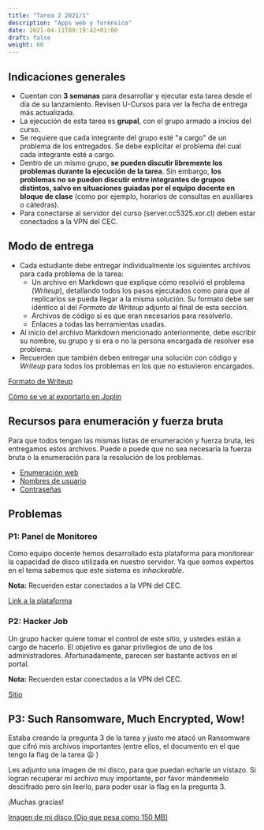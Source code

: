 ```yaml
---
title: "Tarea 2 2021/1"
description: "Apps web y forénsico"
date: 2021-04-11T09:19:42+01:00
draft: false
weight: 60
---
```

## Indicaciones generales

* Cuentan con **3 semanas** para desarrollar y ejecutar esta tarea desde el día de su lanzamiento. Revisen U-Cursos para ver la fecha de entrega más actualizada.
* La ejecución de esta tarea es **grupal**, con el grupo armado a inicios del curso.
* Se requiere que cada integrante del grupo esté "a cargo" de un problema de los entregados. Se debe explicitar el problema del cual cada integrante esté a cargo.
* Dentro de un mismo grupo, **se pueden discutir libremente los problemas durante la ejecución de la tarea**. Sin embargo, **los problemas no se pueden discutir entre integrantes de grupos distintos, salvo en situaciones guiadas por el equipo docente en bloque de clase** (como por ejemplo, horarios de consultas en auxiliares o cátedras).
* Para conectarse al servidor del curso (server.cc5325.xor.cl) deben estar conectados a la VPN del CEC.

## Modo de entrega

* Cada estudiante debe entregar individualmente los siguientes archivos para cada problema de la tarea:
    * Un archivo en Markdown que explique cómo resolvió el problema (_Writeup_), detallando todos los pasos ejecutados como para que al replicarlos se pueda llegar a la misma solución. Su formato debe ser idéntico al del _Formato de Writeup_ adjunto al final de esta sección.
    * Archivos de código si es que eran necesarios para resolverlo.
    * Enlaces a todas las herramientas usadas.
* Al inicio del archivo Markdown mencionado anteriormente, debe escribir su nombre, su grupo y si era o no la persona encargada de resolver ese problema.
* Recuerden que también deben entregar una solución con código y _Writeup_ para todos los problemas en los que no estuvieron encargados.

[Formato de Writeup](./writeup.txt)

[Cómo se ve al exportarlo en Joplin](./writeup.pdf)

## Recursos para enumeración y fuerza bruta

Para que todos tengan las mismas listas de enumeración y fuerza bruta, les entregamos estos archivos.
Puede o puede que no sea necesaria la fuerza bruta o la enumeración para la resolución de los problemas.

* [Enumeración web](./web.txt)
* [Nombres de usuario](./users.txt)
* [Contraseñas](./passwords.txt)

## Problemas

### P1: Panel de Monitoreo

Como equipo docente hemos desarrollado esta plataforma para monitorear la capacidad de disco utilizada en nuestro servidor.
Ya que somos expertos en el tema sabemos que este sistema es _inhackeable_.

**Nota:** Recuerden estar conectados a la VPN del CEC.

[Link a la plataforma](http://server.cc5325.xor.cl:4657/)

### P2: Hacker Job

Un grupo hacker quiere tomar el control de este sitio, y ustedes están a cargo de hacerlo.
El objetivo es ganar privilegios de uno de los administradores.
Afortunadamente, parecen ser bastante activos en el portal.

**Nota:** Recuerden estar conectados a la VPN del CEC.

[Sitio](http://server.cc5325.xor.cl:5768/)

## P3: Such Ransomware, Much Encrypted, Wow!

Estaba creando la pregunta 3 de la tarea y justo me atacó un Ransomware que cifró mis archivos importantes (entre ellos, el documento en el que tengo la flag de la tarea :frowning: )

Les adjunto una imagen de mi disco, para que puedan echarle un vistazo. Si logran recuperar mi archivo muy importante, por favor mándenmelo descifrado pero sin leerlo, para poder usar la flag en la pregunta 3.

¡Muchas gracias!

[Imagen de mi disco (Ojo que pesa como 150 MB)](https://users.dcc.uchile.cl/~eriveros/p3.zip)
